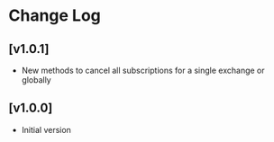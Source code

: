 # Change Log

## [v1.0.1]
* New methods to cancel all subscriptions for a single exchange or globally

## [v1.0.0]
* Initial version
